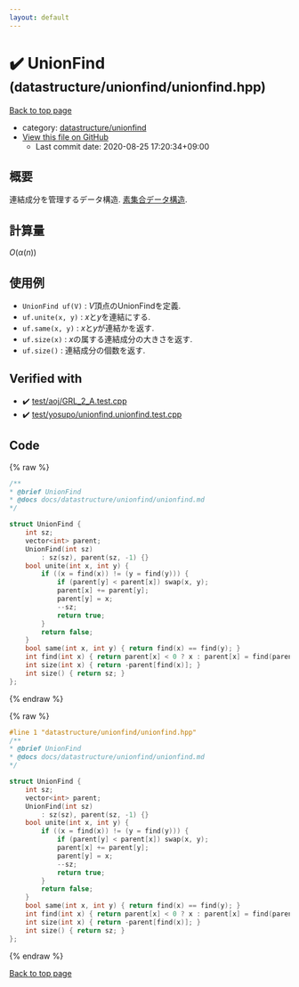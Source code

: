 ```yaml
---
layout: default
---
```


<!-- mathjax config similar to math.stackexchange -->
<script type="text/javascript" async
  src="https://cdnjs.cloudflare.com/ajax/libs/mathjax/2.7.5/MathJax.js?config=TeX-MML-AM_CHTML">
</script>
<script type="text/x-mathjax-config">
  MathJax.Hub.Config({
    TeX: { equationNumbers: { autoNumber: "AMS" }},
    tex2jax: {
      inlineMath: [ ['$','$'] ],
      processEscapes: true
    },
    "HTML-CSS": { matchFontHeight: false },
    displayAlign: "left",
    displayIndent: "2em"
  });
</script>

<script type="text/javascript" src="https://cdnjs.cloudflare.com/ajax/libs/jquery/3.4.1/jquery.min.js"></script>
<script src="https://cdn.jsdelivr.net/npm/jquery-balloon-js@1.1.2/jquery.balloon.min.js" integrity="sha256-ZEYs9VrgAeNuPvs15E39OsyOJaIkXEEt10fzxJ20+2I=" crossorigin="anonymous"></script>
<script type="text/javascript" src="../../../assets/js/copy-button.js"></script>
<link rel="stylesheet" href="../../../assets/css/copy-button.css" />


# :heavy_check_mark: UnionFind <small>(datastructure/unionfind/unionfind.hpp)</small>

<a href="../../../index.html">Back to top page</a>

* category: <a href="../../../index.html#30b7082b479ad4b7861d398d23468641">datastructure/unionfind</a>
* <a href="{{ site.github.repository_url }}/blob/master/datastructure/unionfind/unionfind.hpp">View this file on GitHub</a>
    - Last commit date: 2020-08-25 17:20:34+09:00




## 概要

連結成分を管理するデータ構造. [素集合データ構造](https://ja.wikipedia.org/wiki/%E7%B4%A0%E9%9B%86%E5%90%88%E3%83%87%E3%83%BC%E3%82%BF%E6%A7%8B%E9%80%A0).

## 計算量

$O(\alpha (n))$

## 使用例

* `UnionFind uf(V)` : $V$頂点のUnionFindを定義.
* `uf.unite(x, y)` : $x$と$y$を連結にする.
* `uf.same(x, y)` : $x$と$y$が連結かを返す.
* `uf.size(x)` : $x$の属する連結成分の大きさを返す.
* `uf.size()` : 連結成分の個数を返す.


## Verified with

* :heavy_check_mark: <a href="../../../verify/test/aoj/GRL_2_A.test.cpp.html">test/aoj/GRL_2_A.test.cpp</a>
* :heavy_check_mark: <a href="../../../verify/test/yosupo/unionfind.unionfind.test.cpp.html">test/yosupo/unionfind.unionfind.test.cpp</a>


## Code

<a id="unbundled"></a>
{% raw %}
```cpp
/**
* @brief UnionFind
* @docs docs/datastructure/unionfind/unionfind.md
*/

struct UnionFind {
    int sz;
    vector<int> parent;
    UnionFind(int sz)
        : sz(sz), parent(sz, -1) {}
    bool unite(int x, int y) {
        if ((x = find(x)) != (y = find(y))) {
            if (parent[y] < parent[x]) swap(x, y);
            parent[x] += parent[y];
            parent[y] = x;
            --sz;
            return true;
        }
        return false;
    }
    bool same(int x, int y) { return find(x) == find(y); }
    int find(int x) { return parent[x] < 0 ? x : parent[x] = find(parent[x]); }
    int size(int x) { return -parent[find(x)]; }
    int size() { return sz; }
};

```
{% endraw %}

<a id="bundled"></a>
{% raw %}
```cpp
#line 1 "datastructure/unionfind/unionfind.hpp"
/**
* @brief UnionFind
* @docs docs/datastructure/unionfind/unionfind.md
*/

struct UnionFind {
    int sz;
    vector<int> parent;
    UnionFind(int sz)
        : sz(sz), parent(sz, -1) {}
    bool unite(int x, int y) {
        if ((x = find(x)) != (y = find(y))) {
            if (parent[y] < parent[x]) swap(x, y);
            parent[x] += parent[y];
            parent[y] = x;
            --sz;
            return true;
        }
        return false;
    }
    bool same(int x, int y) { return find(x) == find(y); }
    int find(int x) { return parent[x] < 0 ? x : parent[x] = find(parent[x]); }
    int size(int x) { return -parent[find(x)]; }
    int size() { return sz; }
};

```
{% endraw %}

<a href="../../../index.html">Back to top page</a>

